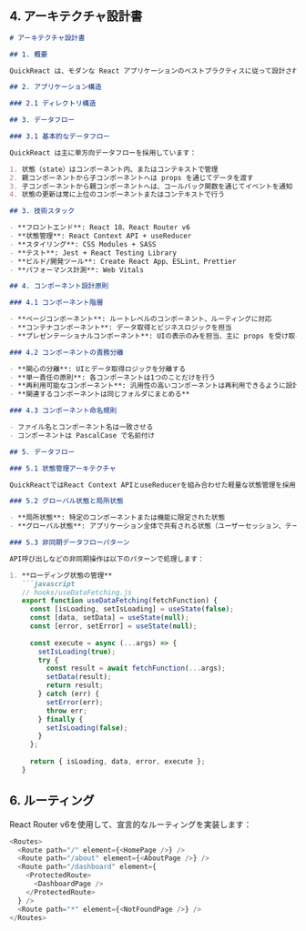 ## 4. アーキテクチャ設計書

```markdown
# アーキテクチャ設計書

## 1. 概要

QuickReact は、モダンな React アプリケーションのベストプラクティスに従って設計されています。このドキュメントでは、アプリケーションの構造、データフロー、状態管理などの基本的な設計原則について説明します。

## 2. アプリケーション構造

### 2.1 ディレクトリ構造

## 3. データフロー

### 3.1 基本的なデータフロー

QuickReact は主に単方向データフローを採用しています：

1. 状態（state）はコンポーネント内、またはコンテキストで管理
2. 親コンポーネントから子コンポーネントへは props を通じてデータを渡す
3. 子コンポーネントから親コンポーネントへは、コールバック関数を通じてイベントを通知
4. 状態の更新は常に上位のコンポーネントまたはコンテキストで行う

## 3. 技術スタック

- **フロントエンド**: React 18、React Router v6
- **状態管理**: React Context API + useReducer
- **スタイリング**: CSS Modules + SASS
- **テスト**: Jest + React Testing Library
- **ビルド/開発ツール**: Create React App、ESLint、Prettier
- **パフォーマンス計測**: Web Vitals

## 4. コンポーネント設計原則

### 4.1 コンポーネント階層

- **ページコンポーネント**: ルートレベルのコンポーネント、ルーティングに対応
- **コンテナコンポーネント**: データ取得とビジネスロジックを担当
- **プレゼンテーショナルコンポーネント**: UIの表示のみを担当、主に props を受け取る

### 4.2 コンポーネントの責務分離

- **関心の分離**: UIとデータ取得ロジックを分離する
- **単一責任の原則**: 各コンポーネントは1つのことだけを行う
- **再利用可能なコンポーネント**: 汎用性の高いコンポーネントは再利用できるように設計
- **関連するコンポーネントは同じフォルダにまとめる**

### 4.3 コンポーネント命名規則

- ファイル名とコンポーネント名は一致させる
- コンポーネントは PascalCase で名前付け

## 5. データフロー

### 5.1 状態管理アーキテクチャ

QuickReactではReact Context APIとuseReducerを組み合わせた軽量な状態管理を採用します。

### 5.2 グローバル状態と局所状態

- **局所状態**: 特定のコンポーネントまたは機能に限定された状態
- **グローバル状態**: アプリケーション全体で共有される状態（ユーザーセッション、テーマ設定など）

### 5.3 非同期データフローパターン

API呼び出しなどの非同期操作は以下のパターンで処理します：

1. **ローディング状態の管理**
   ```javascript
   // hooks/useDataFetching.js
   export function useDataFetching(fetchFunction) {
     const [isLoading, setIsLoading] = useState(false);
     const [data, setData] = useState(null);
     const [error, setError] = useState(null);
     
     const execute = async (...args) => {
       setIsLoading(true);
       try {
         const result = await fetchFunction(...args);
         setData(result);
         return result;
       } catch (err) {
         setError(err);
         throw err;
       } finally {
         setIsLoading(false);
       }
     };
     
     return { isLoading, data, error, execute };
   }
   ```

## 6. ルーティング

React Router v6を使用して、宣言的なルーティングを実装します：

```javascript
<Routes>
  <Route path="/" element={<HomePage />} />
  <Route path="/about" element={<AboutPage />} />
  <Route path="/dashboard" element={
    <ProtectedRoute>
      <DashboardPage />
    </ProtectedRoute>
  } />
  <Route path="*" element={<NotFoundPage />} />
</Routes>